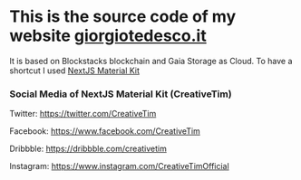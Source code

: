 # This is the source code of my website [giorgiotedesco.it](https://www.giorgiotedesco.it)

It is based on Blockstacks blockchain and Gaia Storage as Cloud.
To have a shortcut I used [NextJS Material Kit](https://demos.creative-tim.com/nextjs-material-kit?ref=njsmk-readme)

### Social Media of NextJS Material Kit (**CreativeTim**)

Twitter: <https://twitter.com/CreativeTim>

Facebook: <https://www.facebook.com/CreativeTim>

Dribbble: <https://dribbble.com/creativetim>

Instagram: <https://www.instagram.com/CreativeTimOfficial>
